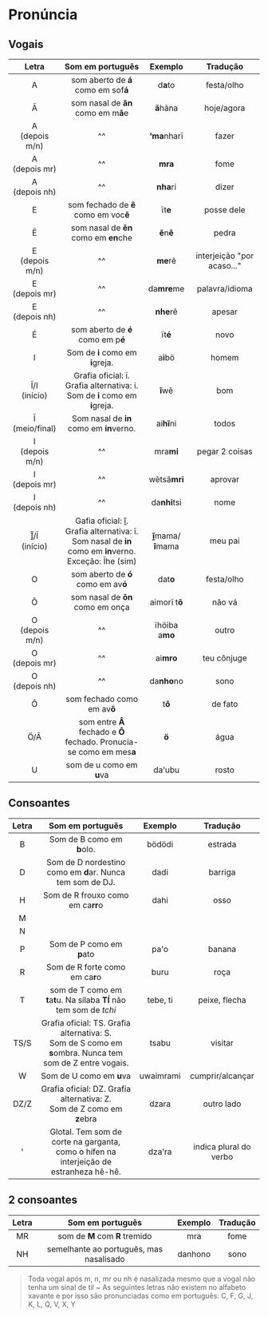 # Pronúncia

## Vogais

|Letra | Som em português | Exemplo | Tradução |
|:----:|:----------------:|:-------:|:--------:|
| A | som aberto de **á** como em sof**á** | d**a**to | festa/olho |
| Ã | som nasal de **ãn** como em m**ã**e | **ã**hãna | hoje/agora |
| A<br>(depois m/n) | ^^ | **ꞌma**nharĩ | fazer |
| A<br>(depois mr) | ^^ | **mra** | fome |
| A<br>(depois nh) | ^^ | **nha**ri | dizer |
| E | som fechado de **ê** como em voc**ê** | ĩt**e** | posse dele
| Ẽ | som nasal de **ẽn** como em **en**che | **ẽ**n**ẽ** | pedra
| E<br>(depois m/n) | ^^ | **me**rẽ | interjeição "por acaso..."
| E<br>(depois mr) | ^^ | da**mre**me | palavra/idioma
| E<br>(depois nh) | ^^ | **nhe**rẽ | apesar |
| É | som aberto de **é** como em p**é** | ĩt**é** | novo
| I | Som de **i** como em **i**greja. | a**i**bö | homem
| Ĩ/I<br>(início) | Grafia oficial: ĩ. Grafia alternativa: i. <br> Som de **i** como em **i**greja. | **ĩ**wẽ | bom
| Ĩ<br>(meio/final) | Som nasal de **in** como em **in**verno. | ai**hĩ**ni | todos |
| I<br>(depois m/n) | ^^ | mra**mi** | pegar 2 coisas  
| I<br>(depois mr) | ^^ | wẽtsã**mri** | aprovar
| I<br>(depois nh) | ^^ | da**nhi**tsi | nome |
| Ĩ̱/Ĩ<br>(início)| Gafia oficial: ĩ̱. Grafia alternativa: ĩ. <br>Som nasal de **in** como em **in**verno.<br>Exceção: Ĩhe (sim) | **ĩ̱**mama/**ĩ**mama | meu pai
| O | som aberto de **ó** como em av**ó** | dat**o** | festa/olho
| Õ | som nasal de **õn** como em onça | aimorĩ t**õ** | não vá
| O<br>(depois m/n) | ^^ | ĩhöiba a**mo** | outro
| O<br>(depois mr) | ^^ | ai**mro** | teu cônjuge
| O<br>(depois nh) | ^^ | da**nho**no | sono |
| Ô | som fechado como em av**ô** | t**ô** | de fato
| Ö/Â | som entre **Â** fechado e **Ô** fechado. Pronucia-se como em mes**a** | **ö** | água |
| U | som de u como em **u**va | daꞌubu | rosto

## Consoantes

|Letra | Som em português | Exemplo | Tradução |
|:----:|:----------------:|:-------:|:--------:|
| B | Som de B como em **b**olo. | bödödi | estrada
| D | Som de D nordestino como em **d**ar. Nunca tem som de DJ. | dadi | barriga
| H | Som de R frouxo como em ca**rr**o | dahi | osso
| M |
| N |
| P | Som de P como em **p**ato | paꞌo | banana
| R | Som de R forte como em ca**r**o | buru | roça
| T | som de T como em **t**a**t**u. Na sílaba **TÍ** não tem som de *tchi* | tebe, ti | peixe, flecha
| TS/S | Grafia oficial: TS. Grafia alternativa: S.<br> Som de S como em **s**ombra. Nunca tem som de Z entre vogais. | tsabu | visitar
| W | Som de U como em **u**va | uwaimrami | cumprir/alcançar
| DZ/Z | Grafia oficial: DZ. Grafia alternativa: Z.<br> Som de Z como em **z**ebra | dzara | outro lado
| ꞌ | Glotal. Tem som de corte na garganta, como o hífen na interjeição de estranheza hê-hê. | dzaꞌra | indica plural do verbo

## 2 consoantes

|Letra | Som em português | Exemplo | Tradução |
|:----:|:----------------:|:-------:|:--------:|
| MR | som de **M** com **R** tremido | mra | fome
| NH | semelhante ao português, mas nasalisado | danhono | sono

> Toda vogal após m, n, mr ou nh é nasalizada mesmo que a vogal não tenha um sinal de til ~
> As seguintes letras não existem no alfabeto xavante e por isso são pronunciadas como em português: C, F, G, J, K, L, Q, V, X, Y
